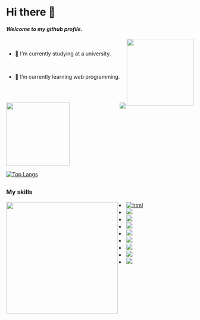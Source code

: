# Hi there 👻
#### _Welcome to my github profile._

<img width="180em" align="right" src="https://c.tenor.com/zE4ozkXHGWAAAAAC/sylveon.gif">
<br>


- 🍪 I'm currently studying at a university.

<br>

- 🍪 I’m currently learning web programming.



<br>

##
<div>
  
  <img height="170em" src="https://github-readme-stats.vercel.app/api?username=Dbaljeet&show_icons=true&theme=github_dark">
  <img align="right" src="https://c.tenor.com/SMVw1SHxtI8AAAAi/cute-pokemon-mew.gif">
  
  [![Top Langs](https://github-readme-stats.vercel.app/api/top-langs/?username=anuraghazra&theme=github_dark)](https://github.com/Dbaljeet/github-readme-stats)

</div>

##

### My skills

<div style="display : inline_block">
  <img align="left" height="300em" src="https://c.tenor.com/vYhrJmhMswcAAAAi/pokemon-snorlax.gif"/>
    <li style="display : inline_block">
      <a href="https://github.com/Dbaljeet" target="__blanck">
  <img alt="html" src="https://img.shields.io/badge/HTML5-E34F26?style=for-the-badge&logo=html5&logoColor=white">
      </a>
    </li>
    <li style="display : inline_block">
      <a href="https://github.com/Dbaljeet" target="__blanck">
  <img src="https://img.shields.io/badge/Python-3776AB?style=for-the-badge&logo=python&logoColor=white">
      </a>
      </li>
    <li style="display : inline_block">
      <a href="https://github.com/Dbaljeet" target="__blanck">
  <img src="https://img.shields.io/badge/CSS3-1572B6?style=for-the-badge&logo=css3&logoColor=white">
      </a>
      </li>
    <li style="display : inline_block">
      <a href="https://github.com/Dbaljeet" target="__blanck">
  <img src="https://img.shields.io/badge/JavaScript-323330?style=for-the-badge&logo=javascript&logoColor=F7DF1E"> 
      </a>
      </li>
      <li style="display : inline_block">
        <a href="https://github.com/Dbaljeet" target="__blanck">
  <img src="https://img.shields.io/badge/Java-ED8B00?style=for-the-badge&logo=java&logoColor=white"> 
          </a>
      </li>
       
  
   <li>
   <a href="https://github.com/Dbaljeet" target="__blanck">
  <img src="https://img.shields.io/badge/PostgreSQL-316192?style=for-the-badge&logo=postgresql&logoColor=white">
    </a>
    </li>
    <li>
    <a href="https://github.com/Dbaljeet" target="__blanck">
  <img src="https://img.shields.io/badge/Unity-100000?style=for-the-badge&logo=unity&logoColor=white">
    </a>
    </li>
    <li>
      <a href="https://github.com/Dbaljeet" target="__blanck">
  <img src="https://aleen42.github.io/badges/src/photoshop.svg">
        </a>
        </li>
      <li>
    <a href="https://github.com/Dbaljeet" target="__blanck">
      <img src="https://img.shields.io/badge/C%23-239120?style=for-the-badge&logo=c-sharp&logoColor=white">
  </a>
      </li>
  
  
</div>

<!--
##
<h3 align="center">Snake</h3>
<img align="left" width="80em" src="https://c.tenor.com/nJii5TIa6DsAAAAi/pokemon_jolteon_run-pokemon.gif">



![Snake animation](https://github.com/Dbaljeet/Dbaljeet/blob/output/github-contribution-grid-snake.svg)

##
-->

<!-- PARA PONER REPOSITORIOS
### Repos.

<div style="display : inline_block">
  <img align="right" height="250em" src="https://c.tenor.com/itjFesV8_RUAAAAi/soulja-boy-pepe.gif"/>
</div>

<a style="display : inline_block" href="https://github.com/Dbaljeet/Dbaljeet">
  <img align="center" src="https://github-readme-stats.vercel.app/api/pin/?username=Dbaljeet&repo=Dbaljeet&theme=github_dark" />
</a>
<br><br><br><br><br>
-->



<!--
**Dbaljeet/Dbaljeet** is a ✨ _special_ ✨ repository because its `README.md` (this file) appears on your GitHub profile.
https://c.tenor.com/q1A3UVgCQC0AAAAi/pepega-reading.gif
Here are some ideas to get you started:

- 🔭 I’m currently working on ...
- 🌱 I’m currently learning ...
- 👯 I’m looking to collaborate on ...
- 🤔 I’m looking for help with ...
- 💬 Ask me about ...
- 📫 How to reach me: ...
- 😄 Pronouns: ...
- ⚡ Fun fact: ...
-->
